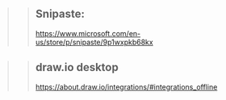 >> ## Snipaste:
>> https://www.microsoft.com/en-us/store/p/snipaste/9p1wxpkb68kx
  
    
>> ## draw.io desktop
>> https://about.draw.io/integrations/#integrations_offline  

